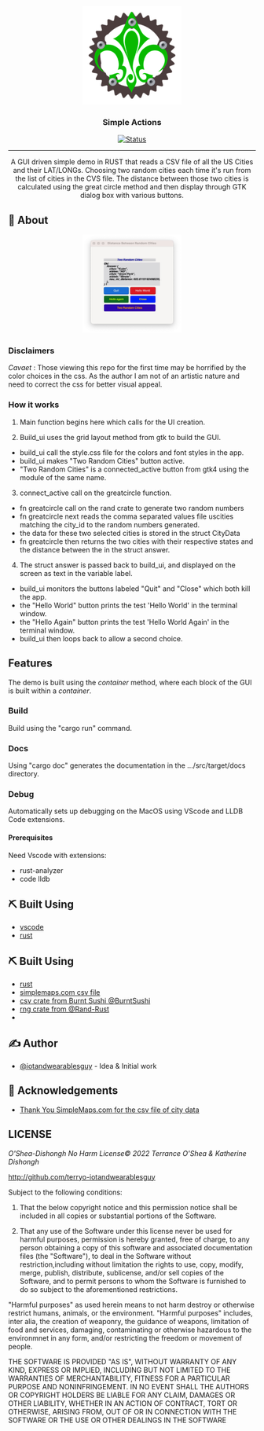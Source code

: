 <p align="center">
  <a href="" rel="noopener">
 <img width=200px height=200px src="cmrust1.jpg" alt="Project logo"></a>
</p>

<h3 align="center">Simple Actions</h3>

<div align="center">

[![Status](https://img.shields.io/badge/status-active-success.svg)]()

</div>

---

<p align="center">A GUI driven simple demo in RUST that reads a CSV file of all the US Cities and their LAT/LONGs. Choosing two random cities each time it's run from the list of cities in the CVS file. The distance between those two cities is calculated using the great circle method and then display through GTK dialog box with various buttons.
    <br> 
</p>

## 🧐 About <a name = "about"></a>

<p align="center">
  <a href="" rel="noopener">
 <img width=200px height=200px src="screenshot.jpg" alt="Screenshot"></a>
</p>

<h3 align="center"Screen Shot</h3>

### Disclaimers

_Cavaet_ : Those viewing this repo for the first time may be horrified by the color choices in the css.  As the author I am not of an artistic nature and need to correct the css for better visual appeal.

### How it works

1. Main function begins here which calls for the UI creation.

2. Build_ui uses the grid layout method from gtk to build the GUI.
    
 * build_ui call the style.css file for the colors and font styles in the app.
 * build_ui makes "Two Random Cities" button active.
 * "Two Random Cities" is a connected_active button from gtk4 using the module of the same name.

3. connect_active call on the greatcircle function.
 
 * fn greatcircle call on the rand crate to generate two random numbers
 * fn greatcircle next reads the comma separated values file uscities matching the city_id to the random numbers generated.
 * the data for these two selected cities is stored in the struct CityData
 * fn greatcircle then returns the two cities with their respective states and the distance between the in the struct answer.

4. The struct answer is passed back to build_ui, and displayed on the screen as text in the variable label.

  * build_ui monitors the buttons labeled "Quit" and "Close" which both kill the app.
  * the "Hello World" button prints the test 'Hello World' in the terminal window.
  * the "Hello Again" button prints the test 'Hello World Again' in the terminal window.
  * build_ui then loops back to allow a second choice.

## Features

The demo is built using the *container* method, where each block of the GUI is built within a *container*.


### Build
  
Build using the "cargo run" command.

### Docs
  
Using "cargo doc" generates the documentation in the .../src/target/docs directory.


### Debug
  
Automatically sets up debugging on the MacOS using VScode and LLDB Code extensions.

#### Prerequisites

Need Vscode with extensions: 

 - rust-analyzer
 - code lldb

## ⛏️ Built Using <a name = "built_using"></a>

- [vscode](https://www.vscode.com)
- [rust](https://www.rustlang.org)

## ⛏️ Built Using <a name = "built_using"></a>

- [rust](https://www.rustlang.org)
- [simplemaps.com csv file](https://simplemaps.com/data/us-cities)
- [csv crate from Burnt Sushi @BurntSushi](https://github.com/BurntSushi)
- [rng crate from @Rand-Rust](https://github.com/rust-random)
- 

## ✍️ Author <a name = "author"></a>

- [@iotandwearablesguy](https://github.com/iotandwearablesguy) - Idea & Initial work

## 🎉 Acknowledgements <a name = "acknowledgement"></a>

- [Thank You SimpleMaps.com for the csv file of city data](https://simplemaps.com/data/us-cities)

 ## LICENSE

_O'Shea-Dishongh No Harm License© 2022 Terrance O'Shea & Katherine Dishongh_

<http://github.com/terryo-iotandwearablesguy>

Subject to the following conditions:

 1. That the below copyright notice and this permission notice shall be included in all copies or substantial portions of the Software.

 2. That any use of the Software under this license never be used for harmful purposes, permission is hereby granted, free of charge, to any person obtaining a copy of this software and associated documentation files (the "Software"), to deal in the Software without restriction,including without limitation the rights to use, copy, modify, merge, publish, distribute, sublicense, and/or sell copies of the Software, and to permit persons to whom the Software is furnished to
 do so subject to the aforementioned restrictions.

"Harmful purposes" as used herein means to not harm destroy or otherwise restrict humans, animals, or the environment. "Harmful purposes" includes, inter alia, the creation of weaponry, the guidance of weapons, limitation of food and services, damaging, contaminating or otherwise hazardous to the environmnet in any form, and/or restricting the freedom or movement of people.

THE SOFTWARE IS PROVIDED "AS IS", WITHOUT WARRANTY OF ANY KIND, EXPRESS OR IMPLIED, INCLUDING BUT NOT LIMITED TO THE WARRANTIES OF MERCHANTABILITY, FITNESS FOR A PARTICULAR PURPOSE AND NONINFRINGEMENT. IN NO EVENT SHALL THE AUTHORS OR COPYRIGHT HOLDERS BE LIABLE FOR ANY CLAIM, DAMAGES OR OTHER LIABILITY, WHETHER IN AN ACTION OF CONTRACT, TORT OR OTHERWISE, ARISING FROM, OUT OF OR IN CONNECTION WITH THE SOFTWARE OR THE USE OR OTHER DEALINGS IN THE SOFTWARE
